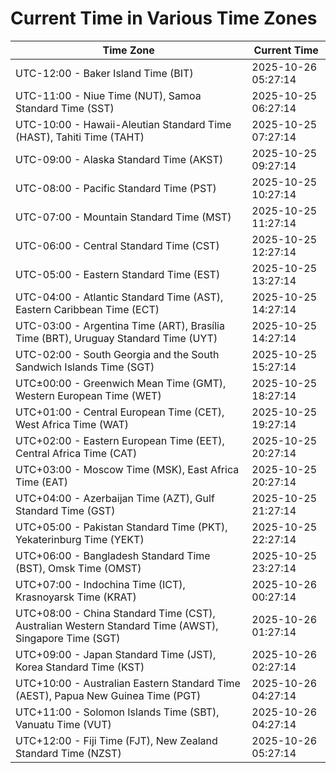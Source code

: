 # Current Time in Various Time Zones

| Time Zone | Current Time |
|-----------|--------------|
| UTC-12:00 - Baker Island Time (BIT) | 2025-10-26 05:27:14 |
| UTC-11:00 - Niue Time (NUT), Samoa Standard Time (SST) | 2025-10-25 06:27:14 |
| UTC-10:00 - Hawaii-Aleutian Standard Time (HAST), Tahiti Time (TAHT) | 2025-10-25 07:27:14 |
| UTC-09:00 - Alaska Standard Time (AKST) | 2025-10-25 09:27:14 |
| UTC-08:00 - Pacific Standard Time (PST) | 2025-10-25 10:27:14 |
| UTC-07:00 - Mountain Standard Time (MST) | 2025-10-25 11:27:14 |
| UTC-06:00 - Central Standard Time (CST) | 2025-10-25 12:27:14 |
| UTC-05:00 - Eastern Standard Time (EST) | 2025-10-25 13:27:14 |
| UTC-04:00 - Atlantic Standard Time (AST), Eastern Caribbean Time (ECT) | 2025-10-25 14:27:14 |
| UTC-03:00 - Argentina Time (ART), Brasília Time (BRT), Uruguay Standard Time (UYT) | 2025-10-25 14:27:14 |
| UTC-02:00 - South Georgia and the South Sandwich Islands Time (SGT) | 2025-10-25 15:27:14 |
| UTC±00:00 - Greenwich Mean Time (GMT), Western European Time (WET) | 2025-10-25 18:27:14 |
| UTC+01:00 - Central European Time (CET), West Africa Time (WAT) | 2025-10-25 19:27:14 |
| UTC+02:00 - Eastern European Time (EET), Central Africa Time (CAT) | 2025-10-25 20:27:14 |
| UTC+03:00 - Moscow Time (MSK), East Africa Time (EAT) | 2025-10-25 20:27:14 |
| UTC+04:00 - Azerbaijan Time (AZT), Gulf Standard Time (GST) | 2025-10-25 21:27:14 |
| UTC+05:00 - Pakistan Standard Time (PKT), Yekaterinburg Time (YEKT) | 2025-10-25 22:27:14 |
| UTC+06:00 - Bangladesh Standard Time (BST), Omsk Time (OMST) | 2025-10-25 23:27:14 |
| UTC+07:00 - Indochina Time (ICT), Krasnoyarsk Time (KRAT) | 2025-10-26 00:27:14 |
| UTC+08:00 - China Standard Time (CST), Australian Western Standard Time (AWST), Singapore Time (SGT) | 2025-10-26 01:27:14 |
| UTC+09:00 - Japan Standard Time (JST), Korea Standard Time (KST) | 2025-10-26 02:27:14 |
| UTC+10:00 - Australian Eastern Standard Time (AEST), Papua New Guinea Time (PGT) | 2025-10-26 04:27:14 |
| UTC+11:00 - Solomon Islands Time (SBT), Vanuatu Time (VUT) | 2025-10-26 04:27:14 |
| UTC+12:00 - Fiji Time (FJT), New Zealand Standard Time (NZST) | 2025-10-26 05:27:14 |
